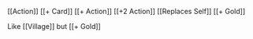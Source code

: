 [[Action]]
[[+ Card]]
[[+ Action]]
[[+2 Action]]
[[Replaces Self]]
[[+ Gold]]

Like [[Village]] but [[+ Gold]]